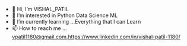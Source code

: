 - 👋 Hi, I’m VISHAL_PATIL
- 👀 I’m interested in Python Data Science ML
- 🌱 I’m currently learning ...Everything that I can Learn
- 📫 How to reach me ...  vpatil1180@gmail.com,https://www.linkedin.com/in/vishal-patil-1180/

<!---
Vishal1180/Vishal1180 is a ✨ special ✨ repository because its `README.md` (this file) appears on your GitHub profile.
You can click the Preview link to take a look at your changes.
--->

